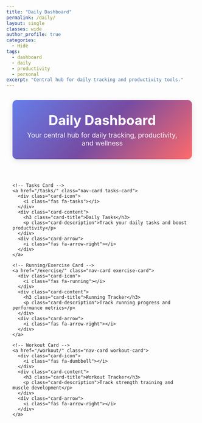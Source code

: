 ```yaml
---
title: "Daily Dashboard"
permalink: /daily/
layout: single
classes: wide
author_profile: true
categories:
  - Hide
tags:
  - dashboard
  - daily
  - productivity
  - personal
excerpt: "Central hub for daily tracking and productivity tools."
---
```


<div class="daily-container">
  <div class="daily-header">
    <h1><i class="fas fa-calendar-day"></i> Daily Dashboard</h1>
    <p>Your central hub for daily tracking, productivity, and wellness</p>
  </div>

  <!-- Navigation Cards Grid -->
  <div class="nav-cards-grid">
    
    <!-- Tasks Card -->
    <a href="/tasks/" class="nav-card tasks-card">
      <div class="card-icon">
        <i class="fas fa-tasks"></i>
      </div>
      <div class="card-content">
        <h3 class="card-title">Daily Tasks</h3>
        <p class="card-description">Track your daily tasks and boost productivity</p>
      </div>
      <div class="card-arrow">
        <i class="fas fa-arrow-right"></i>
      </div>
    </a>

    <!-- Running/Exercise Card -->
    <a href="/exercise/" class="nav-card exercise-card">
      <div class="card-icon">
        <i class="fas fa-running"></i>
      </div>
      <div class="card-content">
        <h3 class="card-title">Running Tracker</h3>
        <p class="card-description">Track running progress and performance metrics</p>
      </div>
      <div class="card-arrow">
        <i class="fas fa-arrow-right"></i>
      </div>
    </a>

    <!-- Workout Card -->
    <a href="/workout/" class="nav-card workout-card">
      <div class="card-icon">
        <i class="fas fa-dumbbell"></i>
      </div>
      <div class="card-content">
        <h3 class="card-title">Workout Tracker</h3>
        <p class="card-description">Track strength training and muscle development</p>
      </div>
      <div class="card-arrow">
        <i class="fas fa-arrow-right"></i>
      </div>
    </a>

  </div>

</div>

<style>
/* Daily Dashboard Styles */
.daily-container {
  max-width: 1200px;
  margin: 0 auto;
  padding: 1rem;
}

.daily-header {
  text-align: center;
  margin-bottom: 3rem;
  padding: 2rem;
  background: linear-gradient(135deg, #667eea 0%, #764ba2 50%, #FF6B6B 100%);
  color: white;
  border-radius: 12px;
  box-shadow: 0 4px 15px rgba(0,0,0,0.1);
}

.daily-header h1 {
  margin: 0 0 0.5rem 0;
  font-size: 2.2rem;
  font-weight: 700;
}

.daily-header p {
  margin: 0;
  opacity: 0.95;
  font-size: 1.1rem;
}

/* Navigation Cards Grid */
.nav-cards-grid {
  display: grid;
  grid-template-columns: repeat(auto-fit, minmax(320px, 1fr));
  gap: 2rem;
  margin-bottom: 3rem;
}

.nav-card {
  display: flex;
  align-items: center;
  padding: 2rem;
  background: white;
  border-radius: 12px;
  box-shadow: 0 4px 12px rgba(0,0,0,0.08);
  text-decoration: none;
  color: inherit;
  transition: all 0.3s ease;
  border: 2px solid transparent;
  position: relative;
  overflow: hidden;
}

.nav-card::before {
  content: '';
  position: absolute;
  top: 0;
  left: 0;
  right: 0;
  height: 4px;
  transition: all 0.3s ease;
}

.nav-card:hover {
  transform: translateY(-4px);
  box-shadow: 0 8px 25px rgba(0,0,0,0.12);
  text-decoration: none;
  color: inherit;
}

.nav-card:hover .card-arrow {
  transform: translateX(8px);
}

/* Card Themes */
.tasks-card::before {
  background: linear-gradient(90deg, #4CAF50 0%, #45a049 100%);
}

.exercise-card::before {
  background: linear-gradient(90deg, #FF6B6B 0%, #4ECDC4 100%);
}

.workout-card::before {
  background: linear-gradient(90deg, #667eea 0%, #764ba2 100%);
}

.card-icon {
  font-size: 2.5rem;
  margin-right: 1.5rem;
  min-width: 60px;
  display: flex;
  align-items: center;
  justify-content: center;
}

.tasks-card .card-icon {
  color: #4CAF50;
}

.exercise-card .card-icon {
  color: #FF6B6B;
}

.workout-card .card-icon {
  color: #667eea;
}

.card-content {
  flex: 1;
}

.card-title {
  margin: 0 0 0.5rem 0;
  font-size: 1.3rem;
  font-weight: 600;
  color: #333;
}

.card-description {
  margin: 0;
  color: #666;
  font-size: 0.95rem;
  line-height: 1.4;
}

.card-arrow {
  font-size: 1.2rem;
  color: #ccc;
  margin-left: 1rem;
  transition: all 0.3s ease;
}


/* Responsive Design */
@media (max-width: 768px) {
  .daily-header {
    padding: 1.5rem;
    margin-bottom: 2rem;
  }
  
  .daily-header h1 {
    font-size: 1.8rem;
  }
  
  .nav-cards-grid {
    grid-template-columns: 1fr;
    gap: 1.5rem;
    margin-bottom: 2rem;
  }
  
  .nav-card {
    padding: 1.5rem;
  }
  
  .card-icon {
    font-size: 2rem;
    margin-right: 1rem;
  }
  
  .card-title {
    font-size: 1.1rem;
  }
  
}

@media (max-width: 480px) {
  .daily-container {
    padding: 0.5rem;
  }
  
  .daily-header {
    padding: 1rem;
  }
  
  .daily-header h1 {
    font-size: 1.5rem;
  }
  
  .nav-card {
    padding: 1rem;
  }
  
  .card-icon {
    font-size: 1.8rem;
    margin-right: 0.75rem;
  }
}
</style>